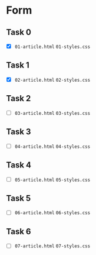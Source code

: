 # Form

## Task 0

- [x] `01-article.html` `01-styles.css`

## Task 1

- [x] `02-article.html` `02-styles.css`

## Task 2

- [ ] `03-article.html` `03-styles.css`

## Task 3

- [ ] `04-article.html` `04-styles.css`

## Task 4

- [ ] `05-article.html` `05-styles.css`

## Task 5

- [ ] `06-article.html` `06-styles.css`

## Task 6

- [ ] `07-article.html` `07-styles.css`

